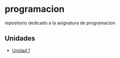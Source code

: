 # programacion
repositorio dedicado a la asignatura de programacion

## Unidades
- [Unidad 1](Unidad-1)
